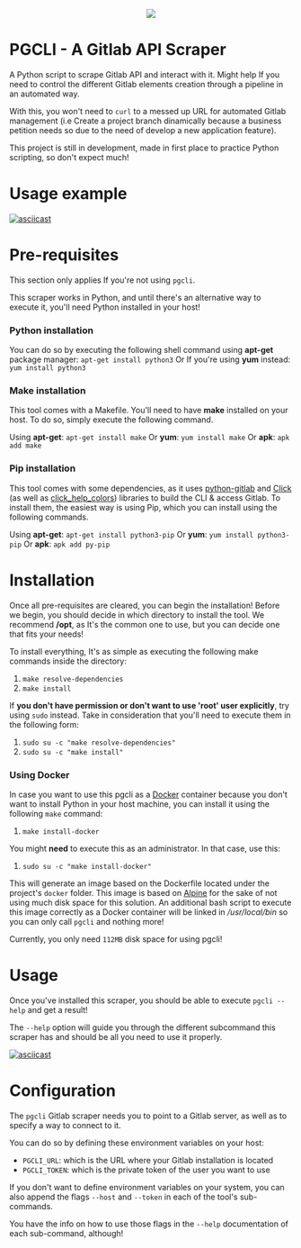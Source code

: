 <p align="center"><img src="https://i.imgur.com/8vqqwSa.png"></p><p></p><p></p>


# PGCLI - A Gitlab API Scraper 
A Python script to scrape Gitlab API and interact with it. Might help If you need to control the different Gitlab elements creation through a pipeline in an automated way. 

With this, you won't need to ``curl`` to a messed up URL for automated Gitlab management (i.e Create a project branch dinamically because a business petition needs so due to the need of develop a new application feature).

This project is still in development, made in first place to practice Python scripting, so don't expect much!


# Usage example

[![asciicast](https://asciinema.org/a/nMnImVItRIhVF13uQLXMl3i2G.svg)](https://asciinema.org/a/nMnImVItRIhVF13uQLXMl3i2G)

# Pre-requisites
This section only applies If you're not using ``pgcli``.

This scraper works in Python, and until there's an alternative way to execute it, you'll need Python installed in your host!


### Python installation
You can do so by executing the following shell command using **apt-get** package manager:
``apt-get install python3``
Or If you're using **yum** instead:
``yum install python3``


### Make installation
This tool comes with a Makefile. You'll need to have **make** installed on your host. To do so, simply execute the following command.

Using **apt-get**:
``apt-get install make``
Or **yum**:
``yum install make``
Or **apk**:
``apk add make``


### Pip installation
This tool comes with some dependencies, as it uses [python-gitlab](https://python-gitlab.readthedocs.io/en/stable/install.html) and [Click](https://click.palletsprojects.com/en/7.x/) (as well as [click_help_colors](https://github.com/r-m-n/click-help-colors)) libraries to build the CLI & access Gitlab. To install them, the easiest way is using Pip, which you can install using the following commands.

Using **apt-get**:
``apt-get install python3-pip``
Or **yum**:
``yum install python3-pip``
Or **apk**: 
``apk add py-pip``


# Installation
Once all pre-requisites are cleared, you can begin the installation! Before we begin, you should decide in which directory to install the tool. We recommend **/opt**, as It's the common one to use, but you can decide one that fits your needs!

To install everything, It's as simple as executing the following make commands inside the directory:
1. ``make resolve-dependencies``
2. ``make install``

If **you don't have permission or don't want to use 'root' user explicitly**, try using ``sudo`` instead. Take in consideration that you'll need to execute them in the following form:
1. ``sudo su -c "make resolve-dependencies"``
2. ``sudo su -c "make install"`` 


### Using Docker
In case you want to use this pgcli as a [Docker](https://www.docker.com) container because you don't want to install Python in your host machine, you can install it using the following ``make`` command:

1. ``make install-docker``

You might **need** to execute this as an administrator. In that case, use this:

1. ``sudo su -c "make install-docker"``

This will generate an image based on the Dockerfile located under the project's ``docker`` folder. This image is based on [Alpine](https://alpinelinux.org) for the sake of not using much disk space for this solution. An additional bash script to execute this image correctly as a Docker container will be linked in */usr/local/bin* so you can only call ``pgcli`` and nothing more!

Currently, you only need ``112MB`` disk space for using pgcli!


# Usage
Once you've installed this scraper, you should be able to execute ``pgcli --help`` and get a result!

The ``--help`` option will guide you through the different subcommand this scraper has and should be all you need to use it properly.

[![asciicast](https://asciinema.org/a/xXZVtO3ST59EK5IgdPq4scL93.svg)](https://asciinema.org/a/xXZVtO3ST59EK5IgdPq4scL93)


# Configuration
The ``pgcli`` Gitlab scraper needs you to point to a Gitlab server, as well as to specify a way to connect to it. 

You can do so by defining these environment variables on your host:
- ``PGCLI_URL``: which is the URL where your Gitlab installation is located
- ``PGCLI_TOKEN``: which is the private token of the user you want to use

If you don't want to define environment variables on your system, you can also append the flags ``--host`` and ``--token`` in each of the tool's sub-commands.

You have the info on how to use those flags in the ``--help`` documentation of each sub-command, although!
